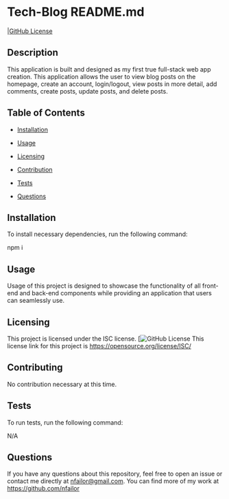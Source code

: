 # Tech-Blog README.md
  |[GitHub License](https://img.shield.io/badge/ISC=blue)

  ## Description

  This application is built and designed as my first true full-stack web app creation. This application allows the user to view blog posts on the homepage, create an account, login/logout, view posts in more detail, add comments, create posts, update posts, and delete posts.

  ## Table of Contents

  - [Installation](#installation)

  - [Usage](#usage)

  - [Licensing](#license)

  - [Contribution](#contribution)

  - [Tests](#testing)

  - [Questions](#questions)

  ## Installation

  To install necessary dependencies, run the following command:

  npm i

  ## Usage

  Usage of this project is designed to showcase the functionality of all front-end and back-end components while providing an application that users can seamlessly use.

  ## Licensing

  This project is licensed under the ISC license. [![GitHub License](https://img.shields.io/badge/license-ISC-blue.svg)
  This license link for this project is https://opensource.org/license/ISC/

  ## Contributing

  No contribution necessary at this time.

  ## Tests

  To run tests, run the following command:

  N/A

  ## Questions

  If you have any questions about this repository, feel free to open an issue or contact me directly at nfailor@gmail.com.
  You can find more of my work at https://github.com/nfailor

